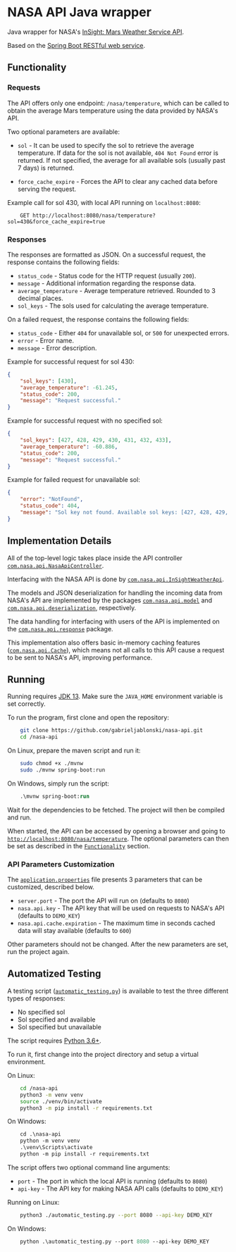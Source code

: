 # NASA API Java wrapper

Java wrapper for NASA's [InSight: Mars Weather Service API](https://api.nasa.gov/assets/insight/InSight%20Weather%20API%20Documentation.pdf).

Based on the [Spring Boot RESTful web service](https://spring.io/guides/gs/rest-service/).

## Functionality

### Requests

The API offers only one endpoint: `/nasa/temperature`, which can be called to obtain the average Mars temperature using the data provided by NASA's API.

Two optional parameters are available:

- `sol` - It can be used to specify the sol to retrieve the average temperature. If data for the sol is not available, `404 Not Found` error is returned. If not specified, the average for all available sols (usually past 7 days) is returned.

- `force_cache_expire` - Forces the API to clear any cached data before serving the request.

Example call for sol 430, with local API running on `localhost:8080`:

```
    GET http://localhost:8080/nasa/temperature?sol=430&force_cache_expire=true
```

### Responses

The responses are formatted as JSON. On a successful request, the response contains the following fields:

- `status_code` - Status code for the HTTP request (usually `200`).
- `message` - Additional information regarding the response data.
- `average_temperature` - Average temperature retrieved. Rounded to 3 decimal places.
- `sol_keys` - The sols used for calculating the average temperature.

On a failed request, the response contains the following fields:

- `status_code` - Either `404` for unavailable sol, or `500` for unexpected errors.
- `error` - Error name.
- `message` - Error description.

Example for successful request for sol 430:

```json
{ 
    "sol_keys": [430],
    "average_temperature": -61.245,
    "status_code": 200,
    "message": "Request successful."
}
```

Example for successful request with no specified sol:

```json
{ 
    "sol_keys": [427, 428, 429, 430, 431, 432, 433],
    "average_temperature": -60.886,
    "status_code": 200,
    "message": "Request successful."
}
```

Example for failed request for unavailable sol:

```json
{ 
    "error": "NotFound",
    "status_code": 404,
    "message": "Sol key not found. Available sol keys: [427, 428, 429, 430, 431, 432, 433]."
}
```

## Implementation Details

All of the top-level logic takes place inside the API controller [`com.nasa.api.NasaApiController`](/src/main/java/com/nasa/api/NasaApiController.java).

Interfacing with the NASA API is done by [`com.nasa.api.InSightWeatherApi`](/src/main/java/com/nasa/api/InSightWeatherApi.java).

The models and JSON deserialization for handling the incoming data from NASA's API are implemented by the packages [`com.nasa.api.model`](/src/main/java/com/nasa/api/model) and [`com.nasa.api.deserialization`](/src/main/java/com/nasa/api/deserialization), respectively.

The data handling for interfacing with users of the API is implemented on the [`com.nasa.api.response`](/src/main/java/com/nasa/api/response) package.

This implementation also offers basic in-memory caching features ([`com.nasa.api.Cache`](/src/main/java/com/nasa/api/Cache.java)), which means not all calls to this API cause a request to be sent to NASA's API, improving performance.

## Running

Running requires [JDK 13](https://www.oracle.com/java/technologies/javase-jdk13-downloads.html). Make sure the `JAVA_HOME` environment variable is set correctly.

To run the program, first clone and open the repository:

```sh
    git clone https://github.com/gabrieljablonski/nasa-api.git
    cd /nasa-api
```

On Linux, prepare the maven script and run it:

```sh
    sudo chmod +x ./mvnw
    sudo ./mvnw spring-boot:run
```

On Windows, simply run the script:

```ps
    .\mvnw spring-boot:run
```

Wait for the dependencies to be fetched. The project will then be compiled and run.

When started, the API can be accessed by opening a browser and going to [`http://localhost:8080/nasa/temperature`](http://localhost:8080/nasa/temperature). The optional parameters can then be set as described in the [`Functionality`](#Functionality) section.

### API Parameters Customization

The [`application.properties`](/src/main/resources/application.properties) file presents 3 parameters that can be customized, described below.

- `server.port` - The port the API will run on (defaults to `8080`)
- `nasa.api.key` - The API key that will be used on requests to NASA's API (defaults to `DEMO_KEY`)
- `nasa.api.cache.expiration` - The maximum time in seconds cached data will stay available (defaults to `600`)

Other parameters should not be changed. After the new parameters are set, run the project again.

## Automatized Testing

A testing script ([`automatic_testing.py`](/automatic_testing.py)) is available to test the three different types of responses: 

- No specified sol
- Sol specified and available
- Sol specified but unavailable

The script requires [Python 3.6+](https://www.python.org/downloads/).

To run it, first change into the project directory and setup a virtual environment.

On Linux:
```sh
    cd /nasa-api
    python3 -m venv venv
    source ./venv/bin/activate
    python3 -m pip install -r requirements.txt
```

On Windows:
```ps
    cd .\nasa-api
    python -m venv venv
    .\venv\Scripts\activate
    python -m pip install -r requirements.txt
```

The script offers two optional command line arguments:

- `port` - The port in which the local API is running (defaults to `8080`)
- `api-key` - The API key for making NASA API calls (defaults to `DEMO_KEY`)

Running on Linux:

```sh
    python3 ./automatic_testing.py --port 8080 --api-key DEMO_KEY
```

On Windows:

```ps
    python .\automatic_testing.py --port 8080 --api-key DEMO_KEY
```
